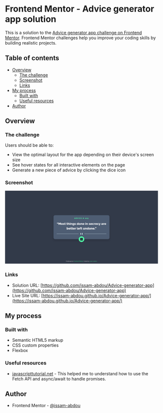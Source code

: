 # Frontend Mentor - Advice generator app solution

This is a solution to the [Advice generator app challenge on Frontend Mentor](https://www.frontendmentor.io/challenges/advice-generator-app-QdUG-13db). Frontend Mentor challenges help you improve your coding skills by building realistic projects.

## Table of contents

- [Overview](#overview)
  - [The challenge](#the-challenge)
  - [Screenshot](#screenshot)
  - [Links](#links)
- [My process](#my-process)
  - [Built with](#built-with)
  - [Useful resources](#useful-resources)
- [Author](#author)



## Overview

### The challenge

Users should be able to:

- View the optimal layout for the app depending on their device's screen size
- See hover states for all interactive elements on the page
- Generate a new piece of advice by clicking the dice icon


### Screenshot

![](./images/Screenshot-Advice-generator-app.png)


### Links

- Solution URL: [https://github.com/issam-abdou/Advice-generator-app](https://github.com/issam-abdou/Advice-generator-app)
- Live Site URL: [https://issam-abdou.github.io/Advice-generator-app/](https://issam-abdou.github.io/Advice-generator-app/)

## My process

### Built with

- Semantic HTML5 markup
- CSS custom properties
- Flexbox


### Useful resources

- [javascripttutorial.net](https://www.javascripttutorial.net/javascript-fetch-api/) - This helped me to understand how to use the Fetch API and async/await to handle promises.



## Author
- Frontend Mentor - [@issam-abdou](https://www.frontendmentor.io/profile/issam-abdou)





